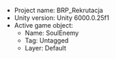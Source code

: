 <!-- UNITY CODE ASSIST INSTRUCTIONS START -->
- Project name: BRP_Rekrutacja
- Unity version: Unity 6000.0.25f1
- Active game object:
  - Name: SoulEnemy
  - Tag: Untagged
  - Layer: Default
<!-- UNITY CODE ASSIST INSTRUCTIONS END -->